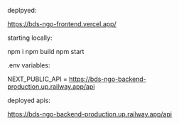 
deplpyed:

https://bds-ngo-frontend.vercel.app/

starting locally:

npm i
npm build
npm start

.env variables:

NEXT_PUBLIC_API = https://bds-ngo-backend-production.up.railway.app/api

deployed apis:

https://bds-ngo-backend-production.up.railway.app/api



